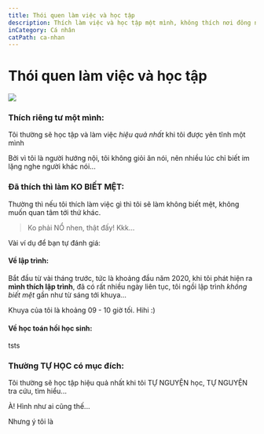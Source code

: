 ```yaml
---
title: Thói quen làm việc và học tập
description: Thích làm việc và học tập một mình, không thích nơi đông người cho lắm, thích tự học và khi gặp vấn đề không hiểu nổi thì mới muốn có ai đó giúp. Về công việc, thường thì chỉ thích giao tiếp qua các thiết bị như tin nhắn facebook...
inCategory: Cá nhân
catPath: ca-nhan
---
```


# Thói quen làm việc và học tập
<img src="https://res.cloudinary.com/alvarosaburido/image/upload/c_scale,q_auto:best,w_1240/v1593677381/blog/Multi-language%20blog%20with%20Nuxt%20content/multi-language-blog-with-nuxt-content_i1piw6.png" class="lazyload" />

### Thích riêng tư một mình:

Tôi thường sẽ học tập và làm việc *hiệu quả nhất* khi tôi được yên tĩnh một mình

Bởi vì tôi là người hướng nội, tôi không giỏi ăn nói, nên nhiều lúc chỉ biết im lặng nghe người khác nói...

### Đã thích thì làm KO BIẾT MỆT:

Thường thì nếu tôi thích làm việc gì thì tôi sẽ làm không biết mệt, không muốn quan tâm tới thứ khác.

> Ko phải NỔ nhen, thật đấy! Kkk...

Vài ví dụ để bạn tự đánh giá:

#### Về lập trình:

Bắt đầu từ vài tháng trước, tức là khoảng đầu năm 2020, khi tôi phát hiện ra **mình thích lập trình**, đã có rất nhiều ngày liên tục, tôi ngồi lập trình *không biết mệt* gần như từ sáng tới khuya...

Khuya của tôi là khoảng 09 - 10 giờ tối. Hihi :)

#### Về học toán hồi học sinh:

tsts

### Thường TỰ HỌC có mục đích:

Tôi thường sẽ học tập hiệu quả nhất khi tôi TỰ NGUYỆN học, TỰ NGUYỆN tra cứu, tìm hiểu...

À! Hình như ai cũng thế...

Nhưng ý tôi là 